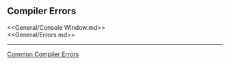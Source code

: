 ## Compiler Errors

<<General/Console Window.md>>  
<<General/Errors.md>>  

---
[Common Compiler Errors](../Programming/Common%20Errors/Compiler%20Errors.md)